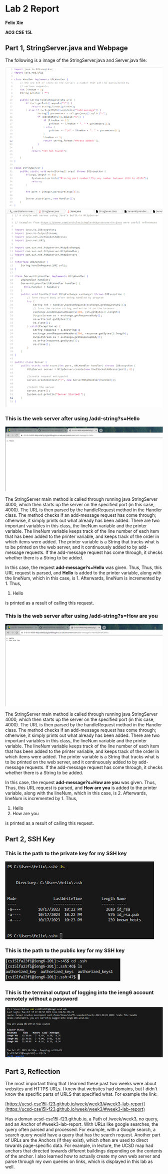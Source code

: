 # Lab 2 Report
**Felix Xie**

**AO3 CSE 15L**
## Part 1, StringServer.java and Webpage
The following is a image of the StringServer.java and Server.java file:

![Image](/Lab2Information/StringServer.PNG)
![Image](/Lab2Information/Server.PNG)

### This is the web server after using **/add-string?s=Hello** 

![Image](/Lab2Information/add-message1.PNG)

The StringServer main method is called through running java StringServer 4000, which then starts up the server on the specified port (in this case, 4000). The URL is then parsed by the handleRequest method in the Handler class. The method checks if an add-message request has come through; otherwise, it simply prints out what already has been added. There are two important variables in this class, the lineNum variable and the printer variable. The lineNum variable keeps track of the line number of each item that has been added to the printer variable, and keeps track of the order in which items were added. The printer variable is a String that tracks what is to be printed on the web server, and it continuously added to by add-message requests.  If the add-message request has come through, it checks whether there is a String to be added. 

In this case, the request **add-message?s=Hello** was given. Thus,  Thus, this URL request is parsed, and **Hello** is added to the printer variable, along with the lineNum, which in this case, is 1. Afterwards, lineNum is incremented by 1. Thus, 

1. Hello

is printed as a result of calling this request.

### This is the web server after using **/add-string?s=How are you**  

![Image](/Lab2Information/add-message2.PNG)

The StringServer main method is called through running java StringServer 4000, which then starts up the server on the specified port (in this case, 4000). The URL is then parsed by the handleRequest method in the Handler class. The method checks if an add-message request has come through; otherwise, it simply prints out what already has been added. There are two important variables in this class, the lineNum variable and the printer variable. The lineNum variable keeps track of the line number of each item that has been added to the printer variable, and keeps track of the order in which items were added. The printer variable is a String that tracks what is to be printed on the web server, and it continuously added to by add-message requests.  If the add-message request has come through, it checks whether there is a String to be added. 

In this case, the request **add-message?s=How are you** was given. Thus, Thus, this URL request is parsed, and **How are you** is added to the printer variable, along with the lineNum, which in this case, is 2. Afterwards, lineNum is incremented by 1. Thus, 

1. Hello
2. How are you

is printed as a result of calling this request.

## Part 2, SSH Key

### This is the path to the private key for my SSH key

![Image](/Lab2Information/privSSH.PNG)

### This is the path to the public key for my SSH key

![Image](/Lab2Information/lspubSSH.PNG)

### This is the terminal output of logging into the ieng6 account remotely without a password

![Image](/Lab2Information/Interaction.PNG)

## Part 3, Reflection

The most important thing that I learned these past two weeks were about websites and HTTPS URLs. I knew that websites had domains, but I didn't know the specific parts of URLS that specified what. For example the link:

[https://ucsd-cse15l-f23.github.io/week/week3/#week3-lab-report](https://ucsd-cse15l-f23.github.io/week/week3/#week3-lab-report)

Has a doman ucsd-cse15l-f23.github.io, a Path of /week/week3, no query, and an Anchor of #week3-lab-report. With URLs like google searches, the query often parsed and processed. For example, with a Google search, a search query would have a query that has the search request. Another part of URLs are the Anchors (if they exist), which often are used to direct towards page-specific data. For example, in lecture, the UCSD map had anchors that directed towards different buildings depending on the contents of the anchor. I also learned how to actually create my own web server and parse through my own queries on links, which is displayed in this lab as well. 
